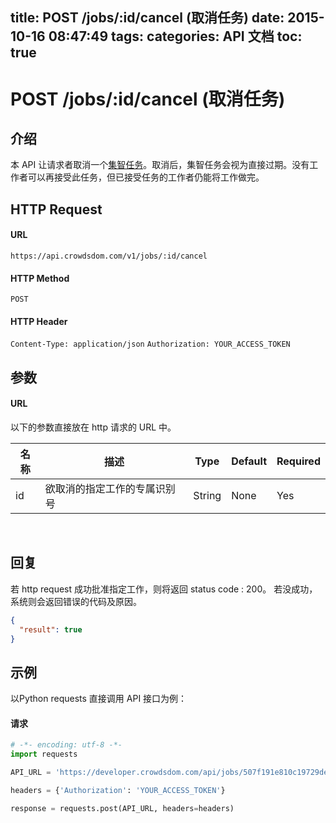 title: POST /jobs/:id/cancel (取消任务)
date: 2015-10-16 08:47:49
tags:
categories: API 文档
toc: true
---

# POST /jobs/:id/cancel (取消任务)

## 介绍

本 API 让请求者取消一个[集智任务](/集智任务)。取消后，集智任务会视为直接过期。没有工作者可以再接受此任务，但已接受任务的工作者仍能将工作做完。

## HTTP Request

#### URL

`https://api.crowdsdom.com/v1/jobs/:id/cancel`

#### HTTP Method

`POST`

#### HTTP Header

`Content-Type: application/json`
`Authorization: YOUR_ACCESS_TOKEN`

## 参数

#### URL

以下的参数直接放在 http 请求的 URL 中。

名称 | 描述 | Type | Default | Required
--- | --- | --- | --- | ---
id| 欲取消的指定工作的专属识别号| String | None | Yes

<br>

## 回复

若 http request 成功批准指定工作，则将返回 status code : 200。
若没成功，系统则会返回错误的代码及原因。
```json
{
  "result": true
}
```

## 示例

以Python requests 直接调用 API 接口为例：

#### 请求

```python
# -*- encoding: utf-8 -*-
import requests

API_URL = 'https://developer.crowdsdom.com/api/jobs/507f191e810c19729devxbbx/cancel'

headers = {'Authorization': 'YOUR_ACCESS_TOKEN'}

response = requests.post(API_URL, headers=headers)
```
